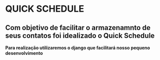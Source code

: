 # QUICK SCHEDULE
## Com objetivo de facilitar o armazenamnto de seus contatos foi idealizado o Quick Schedule ##

**Para realização utilizaremos o django que facilitará nosso pequeno desenvolvimento**
